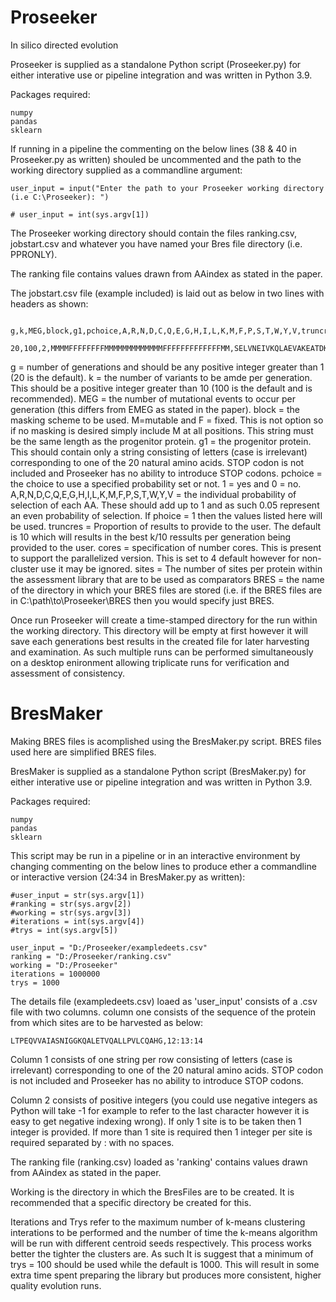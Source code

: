 # Proseeker

In silico directed evolution

Proseeker is supplied as a standalone Python script (Proseeker.py) for either interative use or pipeline integration and was written in Python 3.9. 

Packages required:

    numpy
    pandas
    sklearn

If running in a pipeline the commenting on the below lines (38 & 40 in Proseeker.py as written) shouled be uncommented and the path to the working directory supplied as a commandline argument:

    user_input = input("Enter the path to your Proseeker working directory (i.e C:\Proseeker): ")

    # user_input = int(sys.argv[1])

The Proseeker working directory should contain the files ranking.csv, jobstart.csv and whatever you have named your Bres file directory (i.e. PPRONLY).

The ranking file contains values drawn from AAindex as stated in the paper.

The jobstart.csv file (example included) is laid out as below in two lines with headers as shown:

      g,k,MEG,block,g1,pchoice,A,R,N,D,C,Q,E,G,H,I,L,K,M,F,P,S,T,W,Y,V,truncres,cores,sites,bres
      20,100,2,MMMMFFFFFFFFMMMMMMMMMMMMMFFFFFFFFFFFFFMM,SELVNEIVKQLAEVAKEATDKELVIYIVKILAELAKQSTD,1,0.05,0.05,0.05,0.05,0.05,0.05,0.05,0.05,0.05,0.05,0.05,0.05,0.05,0.05,0.05,0.05,0.05,0.05,0.05,0.05,10,4,2,BRES

g = number of generations and should be any positive integer greater than 1 (20 is the default).
k = the number of variants to be amde per generation. This should be a positive integer greater than 10 (100 is the default and is recommended).
MEG = the number of mutational events to occur per generation (this differs from EMEG as stated in the paper).
block = the masking scheme to be used. M=mutable and F = fixed. This is not option so if no masking is desired simply include M at all positions. This string must be the same length as the progenitor protein.
g1 = the progenitor protein. This should contain only a string consisting of letters (case is irrelevant) corresponding to one of the 20 natural amino acids. STOP codon is not included and Proseeker has no ability to introduce STOP codons.
pchoice = the choice to use a specified probability set or not. 1 = yes and 0 = no. 
A,R,N,D,C,Q,E,G,H,I,L,K,M,F,P,S,T,W,Y,V = the individual probability of selection of each AA. These should add up to 1 and as such 0.05 represent an even probability of selection. If phoice = 1 then the values listed here will be used. 
truncres = Proportion of results to provide to the user. The default is 10 which will results in the best k/10 ressults per generation being provided to the user.
cores = specification of number cores. This is present to support the parallelized version. This is set to 4 default however for non-cluster use it may be ignored.
sites = The number of sites per protein within the assessment library that are to be used as comparators
BRES = the name of the directory in which your BRES files are stored (i.e. if the BRES files are in C:\path\to\Proseeker\BRES then you would specify just BRES.

Once run Proseeker will create a time-stamped directory for the run within the working directory. This directory will be empty at first however it will save each generations best results in the created file for later harvesting and examination. As such multiple runs can be performed simultaneously on a desktop enironment allowing triplicate runs for verification and assessment of consistency.

# BresMaker

Making BRES files is acomplished using the BresMaker.py script. BRES files used here are simplified BRES files.

BresMaker is supplied as a standalone Python script (BresMaker.py) for either interative use or pipeline integration and was written in Python 3.9. 

Packages required:

    numpy
    pandas
    sklearn

This script may be run in a pipeline or in an interactive environment by changing commenting on the below lines to produce ether a commandline or interactive version (24:34 in BresMaker.py as written):

    #user_input = str(sys.argv[1])
    #ranking = str(sys.argv[2])
    #working = str(sys.argv[3])
    #iterations = int(sys.argv[4])
    #trys = int(sys.argv[5])

    user_input = "D:/Proseeker/exampledeets.csv"
    ranking = "D:/Proseeker/ranking.csv"
    working = "D:/Proseeker"
    iterations = 1000000
    trys = 1000

The details file (exampledeets.csv) loaed as 'user_input' consists of a .csv file with two columns. column one consists of the sequence of the protein from which sites are to be harvested as below:

    LTPEQVVAIASNIGGKQALETVQALLPVLCQAHG,12:13:14

Column 1 consists of one string per row consisting of letters (case is irrelevant) corresponding to one of the 20 natural amino acids. STOP codon is not included and Proseeker has no ability to introduce STOP codons.

Column 2 consists of positive integers (you could use negative integers as Python will take -1 for example to refer to the last character however it is easy to get negative indexing wrong). If only 1 site is to be taken then 1 integer is provided. If more than 1 site is required then 1 integer per site is required separated by : with no spaces.

The ranking file (ranking.csv) loaded as 'ranking' contains values drawn from AAindex as stated in the paper.

Working is the directory in which the BresFiles are to be created. It is recommended that a specific directory be created for this. 

Iterations and Trys refer to the maximum number of k-means clustering interations to be performed and the number of time the k-means algorithm will be run with different centroid seeds respectively. This process works better the tighter the clusters are. As such It is suggest that a minimum of trys = 100 should be used while the default is 1000. This will result in some extra time spent preparing the library but produces more consistent, higher quality evolution runs.
